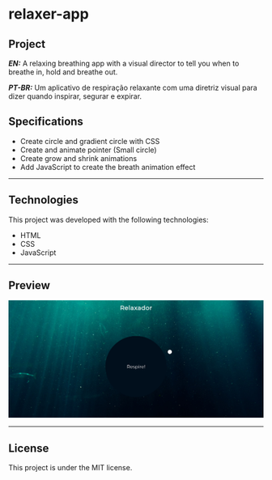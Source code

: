 # relaxer-app

## Project

***EN:*** A relaxing breathing app with a visual director to tell you when to breathe in, hold and breathe out.

***PT-BR:*** Um aplicativo de respiração relaxante com uma diretriz visual para dizer quando inspirar, segurar e expirar.

## Specifications
- Create circle and gradient circle with CSS
- Create and animate pointer (Small circle)
- Create grow and shrink animations
- Add JavaScript to create the breath animation effect
***

## Technologies

This project was developed with the following technologies:

- HTML
- CSS
- JavaScript
***
 
## Preview
![preview](preview.png)
***

## License

This project is under the MIT license.

